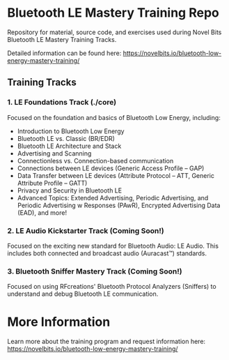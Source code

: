 # Bluetooth LE Mastery Training Repo
Repository for material, source code, and exercises used during Novel Bits Bluetooth LE Mastery Training Tracks.

Detailed information can be found here: https://novelbits.io/bluetooth-low-energy-mastery-training/

## Training Tracks
### 1. LE Foundations Track (./core)
Focused on the foundation and basics of Bluetooth Low Energy, including:
- Introduction to Bluetooth Low Energy
- Bluetooth LE vs. Classic (BR/EDR)
- Bluetooth LE Architecture and Stack
- Advertising and Scanning
- Connectionless vs. Connection-based communication
- Connections between LE devices (Generic Access Profile – GAP)
- Data Transfer between LE devices (Attribute Protocol – ATT, Generic Attribute Profile – GATT)
- Privacy and Security in Bluetooth LE
- Advanced Topics: Extended Advertising, Periodic Advertising, and Periodic Advertising w Responses (PAwR), Encrypted Advertising Data (EAD), and more!

### 2. LE Audio Kickstarter Track (Coming Soon!)
Focused on the exciting new standard for Bluetooth Audio: LE Audio. This includes both connected and broadcast audio (Auracast™) standards.

### 3. Bluetooth Sniffer Mastery Track (Coming Soon!)
Focused on using RFcreations' Bluetooth Protocol Analyzers (Sniffers) to understand and debug Bluetooth LE communication. 
# More Information
Learn more about the training program and request information here: https://novelbits.io/bluetooth-low-energy-mastery-training/
